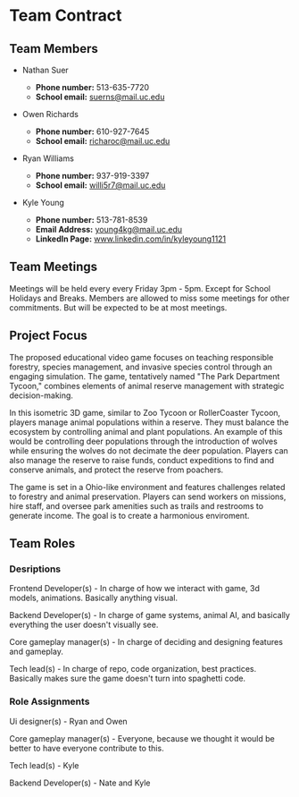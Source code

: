 # Team Contract

## Team Members
- Nathan Suer
    - **Phone number:** 513-635-7720
    - **School email:** suerns@mail.uc.edu

- Owen Richards
    - **Phone number:** 610-927-7645
    - **School email:** richaroc@mail.uc.edu

- Ryan Williams
    - **Phone number:** 937-919-3397
    - **School email:** willi5r7@mail.uc.edu

- Kyle Young
    - **Phone number:** 513-781-8539
    - **Email Address:** young4kg@mail.uc.edu
    - **LinkedIn Page:** www.linkedin.com/in/kyleyoung1121


## Team Meetings
Meetings will be held every every Friday 3pm - 5pm. Except for School Holidays and Breaks.
Members are allowed to miss some meetings for other commitments. But will be expected to be at most meetings.

## Project Focus
The proposed educational video game focuses on teaching responsible forestry, species management, and invasive species control through an engaging simulation. The game, tentatively named "The Park Department Tycoon," combines elements of animal reserve management with strategic decision-making.

In this isometric 3D game, similar to Zoo Tycoon or RollerCoaster Tycoon, players manage animal populations within a reserve. They must balance the ecosystem by controlling animal and plant populations. An example of this would be controlling deer populations through the introduction of wolves while ensuring the wolves do not decimate the deer population. Players can also manage the reserve to raise funds, conduct expeditions to find and conserve animals, and protect the reserve from poachers.

The game is set in a Ohio-like environment and features challenges related to forestry and animal preservation. Players can send workers on missions, hire staff, and oversee park amenities such as trails and restrooms to generate income. The goal is to create a harmonious enviroment.

## Team Roles

### Desriptions
Frontend Developer(s) - In charge of how we interact with game, 3d models, animations. Basically anything visual. 

Backend Developer(s) - In charge of game systems, animal AI, and basically everything the user doesn't visually see.

Core gameplay manager(s) - In charge of deciding and designing features and gameplay.

Tech lead(s) - In charge of repo, code organization, best practices. Basically makes sure the game doesn't turn into spaghetti code.

### Role Assignments
Ui designer(s) - Ryan and Owen

Core gameplay manager(s) - Everyone, because we thought it would be better to have everyone contribute to this.

Tech lead(s) - Kyle

Backend Developer(s) - Nate and Kyle
